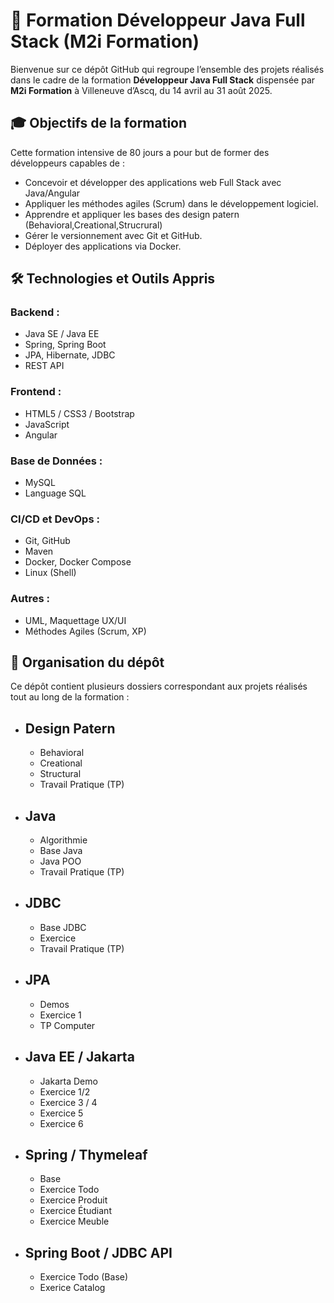 # 🚀 Formation Développeur Java Full Stack (M2i Formation)

Bienvenue sur ce dépôt GitHub qui regroupe l’ensemble des projets réalisés dans le cadre de la formation **Développeur Java Full Stack** dispensée par **M2i Formation** à Villeneuve d’Ascq, du 14 avril au 31 août 2025.

## 🎓 Objectifs de la formation

Cette formation intensive de 80 jours a pour but de former des développeurs capables de :

- Concevoir et développer des applications web Full Stack avec Java/Angular
- Appliquer les méthodes agiles (Scrum) dans le développement logiciel.
- Apprendre et appliquer les bases des design patern (Behavioral,Creational,Strucrural)
- Gérer le versionnement avec Git et GitHub.
- Déployer des applications via Docker.

## 🛠️ Technologies et Outils Appris

### Backend :
- Java SE / Java EE
- Spring, Spring Boot
- JPA, Hibernate, JDBC
- REST API

### Frontend :
- HTML5 / CSS3 / Bootstrap
- JavaScript
- Angular

### Base de Données :
- MySQL
- Language SQL
### CI/CD et DevOps :
- Git, GitHub
- Maven
- Docker, Docker Compose
- Linux (Shell)

### Autres :
- UML, Maquettage UX/UI
- Méthodes Agiles (Scrum, XP)

## 📁 Organisation du dépôt

Ce dépôt contient plusieurs dossiers correspondant aux projets réalisés tout au long de la formation :

- Design Patern
    -
    - Behavioral
    - Creational
    - Structural
    - Travail Pratique (TP)
- Java
    -
    - Algorithmie
    - Base Java
    - Java POO
    - Travail Pratique (TP)
- JDBC 
    -
    - Base JDBC
    - Exercice
    - Travail Pratique (TP)
- JPA
    - 
    - Demos
    - Exercice 1
    - TP Computer
- Java EE / Jakarta
    - 
    -  Jakarta Demo
    -  Exercice 1/2
    -  Exercice 3 / 4
    -  Exercice 5
    -  Exercice 6  
- Spring / Thymeleaf
    -     
    - Base
    - Exercice Todo
    - Exercice Produit
    - Exercice Étudiant
    - Exercice Meuble
- Spring Boot / JDBC API
    - 
    - Exercice Todo (Base)
    - Exerice Catalog


